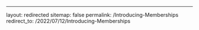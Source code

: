 ---
layout: redirected
sitemap: false
permalink: /Introducing-Memberships
redirect_to: /2022/07/12/Introducing-Memberships
